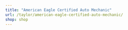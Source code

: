 ```yaml
---
title: "American Eagle Certified Auto Mechanic"
url: /taylor/american-eagle-certified-auto-mechanic/
shop: shop
---
```

